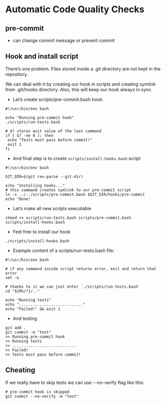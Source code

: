 # Automatic Code Quality Checks

## pre-commit
 - can change commit message or prevent commit

## Hook and install script

There’s one problem. Files stored inside a .git directory are not kept in the repository.

We can deal with it by creating our hook in scripts and creating symlink from .git/hooks directory. Also, this will keep our hook always in sync.

- Let’s create scripts/pre-commit.bash hook.

```
#!/usr/bin/env bash

echo "Running pre-commit hook"
./scripts/run-tests.bash

# $? stores exit value of the last command
if [ $? -ne 0 ]; then
 echo "Tests must pass before commit!"
 exit 1
fi
```

- And final step is to create `scripts/install-hooks.bash` script

```
#!/usr/bin/env bash

GIT_DIR=$(git rev-parse --git-dir)

echo "Installing hooks..."
# this command creates symlink to our pre-commit script
ln -s ../../scripts/pre-commit.bash $GIT_DIR/hooks/pre-commit
echo "Done!
```

- Let’s make all new scripts executable

```
chmod +x scripts/run-tests.bash scripts/pre-commit.bash scripts/install-hooks.bash
```

- Feel free to install our hook

```
./scripts/install-hooks.bash
```

- Example content of a scripts/run-tests.bash file:

```
#!/usr/bin/env bash

# if any command inside script returns error, exit and return that error 
set -e

# thanks to it we can just enter `./scripts/run-tests.bash`
cd "${0%/*}/.."

echo "Running tests"
echo "............................" 
echo "Failed!" && exit 1
```

- And testing

```
git add .
git commit -m "test"
>> Running pre-commit hook
>> Running tests
>> ............................
>> Failed!
>> Tests must pass before commit!
```

## Cheating

If we really have to skip tests we can use --no-verify flag like this:

```
# pre-commit hook is skipped
git commit --no-verify -m "test"
```
